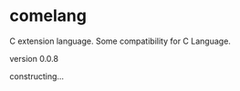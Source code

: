 # comelang

C extension language. Some compatibility for C Language.

version 0.0.8

constructing...

